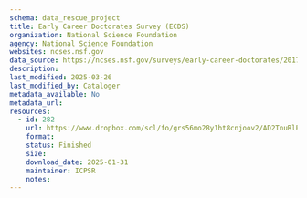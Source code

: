 ```yaml
---
schema: data_rescue_project 
title: Early Career Doctorates Survey (ECDS)
organization: National Science Foundation
agency: National Science Foundation
websites: ncses.nsf.gov
data_source: https://ncses.nsf.gov/surveys/early-career-doctorates/2017
description: 
last_modified: 2025-03-26
last_modified_by: Cataloger
metadata_available: No
metadata_url: 
resources:
  - id: 282
    url: https://www.dropbox.com/scl/fo/grs56mo28y1ht8cnjoov2/AD2TnuRlPT_fhWcu9CVvxmo?rlkey=ova7mc6je2s8r07n4q0t6kfy5&dl=0
    format: 
    status: Finished
    size: 
    download_date: 2025-01-31
    maintainer: ICPSR
    notes: 
---
```


